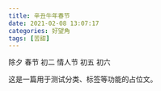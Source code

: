 ```yaml
---
title: 辛丑牛年春节
date: 2021-02-08 13:07:17
categories: 好望角
tags: [苦甜]
---
```


除夕
春节
初二
情人节
初五
初六

这是一篇用于测试分类、标签等功能的占位文。
